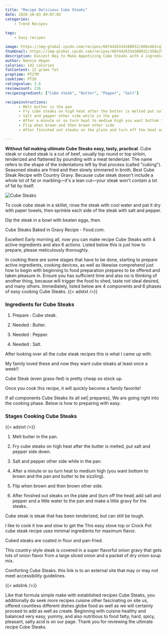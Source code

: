 ```yaml
---
title: "Recipe Delicious Cube Steaks"
date: 2020-10-03 09:07:03
categories:
    - Trend Recipes
    
tags:
    - Easy recipes

image: https://img-global.cpcdn.com/recipes/6074426334380032/680x482cq70/cube-steaks-recipe-main-photo.jpg
thumbnail: https://img-global.cpcdn.com/recipes/6074426334380032/350x250cq70/cube-steaks-recipe-main-photo.jpg
description: Easiest Way to Make Appetizing Cube Steaks with 4 ingredients and 6 stages of easy cooking.
author: Nannie Hogan
calories: 142 calories
fatContent: 12 grams fat
preptime: PT27M
cooktime: PT2H
ratingvalue: 3.6
reviewcount: 236
recipeingredient: ["Cube steak", "Butter", "Pepper", "Salt"]

recipeinstructions: 
      - Melt butter in the pan 
      - Fry cube steaks on high heat after the butter is melted put salt and pepper side down 
      - Salt and pepper other side while in the pan 
      - After a minute or so turn heat to medium high you want bottom to brown and the pan and butter to be sizzling 
      - Flip when brown and then brown other side 
      - After finished out steaks on the plate and turn off the heat add salt and pepper and a little water to the pan and make a little gravy for the steaks

---
```




**Without fail making ultimate Cube Steaks easy, tasty, practical**. Cube steak or cubed steak is a cut of beef, usually top round or top sirloin, tenderized and flattened by pounding with a meat tenderizer. The name refers to the shape of the indentations left by that process (called &#34;cubing&#34;). Seasoned steaks are fried and then slowly simmered in broth. Best Cube Steak Recipe with Country Gravy. Because cube steak doesn&#39;t include a whole lot of fat or marbling—it&#39;s a lean cut—your steak won&#39;t contain a lot of fat by itself.


![Cube Steaks](https://img-global.cpcdn.com/recipes/6074426334380032/680x482cq70/cube-steaks-recipe-main-photo.jpg "Cube Steaks")



To cook cube steak in a skillet, rinse the steak with cool water and pat it dry with paper towels, then sprinkle each side of the steak with salt and pepper.

Dip the steak in a bowl with beaten eggs, then.

Cube Steaks Baked in Gravy Recipe - Food.com.


Excellent Early morning all, now you can make recipe Cube Steaks with 4 active ingredients and also 6 actions. Listed below this is just how to prepare, please meticulously thoroughly.

In cooking there are some stages that have to be done, starting to prepare active ingredients, cooking devices, as well as likewise comprehend just how to begin with beginning to food preparation prepares to be offered and taken pleasure in. Ensure you has sufficient time and also no is thinking of another thing, because will trigger the food to shed, taste not ideal desired, and many others. Immediately, listed below are 4 components and 6 phases of easy cooking Cube Steaks.
{{< adstxt />}}

### Ingredients for Cube Steaks


1. Prepare  : Cube steak.

1. Needed  : Butter.

1. Needed  : Pepper.

1. Needed  : Salt.


After looking over all the cube steak recipes this is what I came up with.

My family loved these and now they want cube steaks at least once a week!!

Cube Steak (even grass-fed) is pretty cheap so stock up.

Once you cook this recipe, it will quickly become a family favorite!


If all components Cube Steaks its all set| prepares}, We are going right into the cooking phase. Below is how to preparing with easy.

### Stages Cooking Cube Steaks

{{< adstxt />}}


1. Melt butter in the pan.



1. Fry cube steaks on high heat after the butter is melted, put salt and pepper side down.



1. Salt and pepper other side while in the pan.



1. After a minute or so turn heat to medium high (you want bottom to brown and the pan and butter to be sizzling).



1. Flip when brown and then brown other side.



1. After finished out steaks on the plate and (turn off the heat) add salt and pepper and a little water to the pan and make a little gravy for the steaks..




Cube steak is steak that has been tenderized, but can still be tough.

I like to cook it low and slow to get the This easy stove top or Crock Pot cube steak recipe uses minimal ingredients for maximum flavor.

Cubed steaks are coated in flour and pan-fried.

This country-style steak is covered in a super flavorful onion gravy that gets lots of onion flavor from a large sliced onion and a packet of dry onion soup mix.

Comforting Cube Steaks. this link is to an external site that may or may not meet accessibility guidelines.


{{< adslink />}}

Like that formula simple make with established recipes Cube Steaks, you additionally do seek more recipes cuisine other fascinating on site us, offered countless different dishes globe food as well as we will certainly proceed to add as well as create. Beginning with cuisine healthy and balanced very easy, yummy, and also nutritious to food fatty, hard, spicy, pleasant, salty acid is on our page. Thank you for reviewing the ultimate recipe Cube Steaks.
